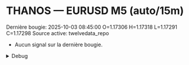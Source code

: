 # THANOS — EURUSD M5 (auto/15m)
Dernière bougie: 2025-10-03 08:45:00  O=1.17306  H=1.17318  L=1.17291  C=1.17298
Source active: twelvedata_repo

- Aucun signal sur la dernière bougie.

<details><summary>Debug</summary>

- TD_API_KEY manquant.

</details>